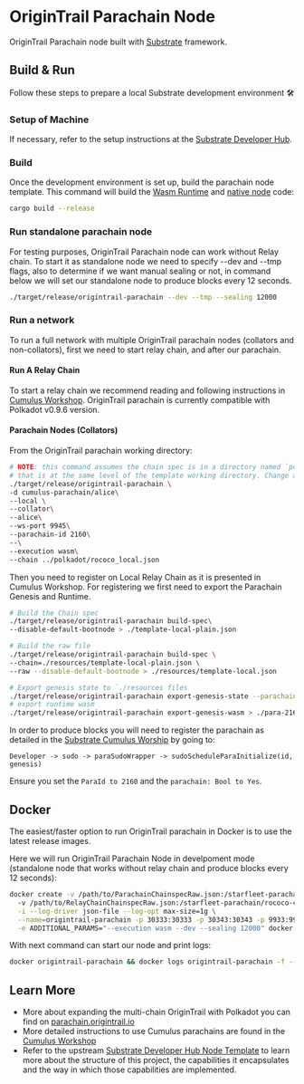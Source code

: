 # OriginTrail Parachain Node

OriginTrail Parachain node built with [Substrate](https://substrate.dev) framework.

## Build & Run

Follow these steps to prepare a local Substrate development environment :hammer_and_wrench:

### Setup of Machine

If necessary, refer to the setup instructions at the
[Substrate Developer Hub](https://substrate.dev/docs/en/knowledgebase/getting-started/#manual-installation).

### Build

Once the development environment is set up, build the parachain node template. This command will
build the
[Wasm Runtime](https://substrate.dev/docs/en/knowledgebase/advanced/executor#wasm-execution) and
[native node](https://substrate.dev/docs/en/knowledgebase/advanced/executor#native-execution) code:

```bash
cargo build --release
```

### Run standalone parachain node

For testing purposes, OriginTrail Parachain node can work without Relay chain. To start it as standalone node we need to specify --dev and --tmp flags,
also to determine if we want manual sealing or not, in command below we will set our standalone node to produce blocks every 12 seconds.
```bash
./target/release/origintrail-parachain --dev --tmp --sealing 12000
```

### Run a network

To run a full network with multiple OriginTrail parachain nodes (collators and non-collators), first we need to start relay chain, and after our parachain.

#### Run A Relay Chain

To start a relay chain we recommend reading and following instructions in [Cumulus Workshop](https://substrate.dev/cumulus-workshop/).
OriginTrail parachain is currently compatible with Polkadot v0.9.6 version.


#### Parachain Nodes (Collators)

From the OriginTrail parachain working directory:

```bash
# NOTE: this command assumes the chain spec is in a directory named `polkadot`
# that is at the same level of the template working directory. Change as needed.
./target/release/origintrail-parachain \
-d cumulus-parachain/alice\
--local \
--collator\
--alice\
--ws-port 9945\
--parachain-id 2160\
--\
--execution wasm\
--chain ../polkadot/rococo_local.json
```

Then you need to register on Local Relay Chain as it is presented in Cumulus Workshop. For registering we first need to export the Parachain Genesis and Runtime.

```bash
# Build the Chain spec
./target/release/origintrail-parachain build-spec\
--disable-default-bootnode > ./template-local-plain.json

# Build the raw file
./target/release/origintrail-parachain build-spec \
--chain=./resources/template-local-plain.json \
--raw --disable-default-bootnode > ./resources/template-local.json

# Export genesis state to `./resources files
./target/release/origintrail-parachain export-genesis-state --parachain-id 2160 > ./para-2160-genesis
# export runtime wasm
./target/release/origintrail-parachain export-genesis-wasm > ./para-2160-wasm
```

In order to produce blocks you will need to register the parachain as detailed in the
[Substrate Cumulus Worship](https://substrate.dev/cumulus-workshop/#/en/3-parachains/2-register)
by going to:

`Developer -> sudo -> paraSudoWrapper -> sudoScheduleParaInitialize(id, genesis)`

Ensure you set the `ParaId to 2160` and the `parachain: Bool to Yes`.

## Docker

The easiest/faster option to run OriginTrail parachain in Docker is to use the latest release images.

Here we will run OriginTrail Parachain Node in develpoment mode (standalone node that works without relay chain and produce blocks every 12 seconds):
```bash
docker create -v /path/to/ParachainChainspecRaw.json:/starfleet-parachain/paraChainSpecRaw.json \ 
  -v /path/to/RelayChainChainspecRaw.json:/starfleet-parachain/rococo-custom.json \
  -i --log-driver json-file --log-opt max-size=1g \
  --name=origintrail-parachain -p 30333:30333 -p 30343:30343 -p 9933:9933 -p 9944:9944 -p 9615:9615 \
  -e ADDITIONAL_PARAMS="--execution wasm --dev --sealing 12000" docker.io/origintrail/starfleet-parachain
```
With next command can start our node and print logs:
```bash
docker origintrail-parachain && docker logs origintrail-parachain -f --tail 100
```

## Learn More

- More about expanding the multi-chain OriginTrail with Polkadot you can find on 
  [parachain.origintrail.io](https://parachain.origintrail.io/)
- More detailed instructions to use Cumulus parachains are found in the
[Cumulus Workshop](https://substrate.dev/cumulus-workshop/#/en/3-parachains/2-register)
- Refer to the upstream
[Substrate Developer Hub Node Template](https://github.com/substrate-developer-hub/substrate-node-template)
to learn more about the structure of this project, the capabilities it encapsulates and the way in
which those capabilities are implemented.
